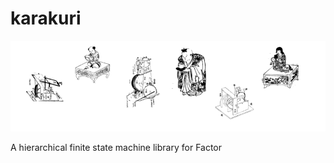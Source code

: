 # karakuri
<div align="center">
<img src="/images/karakuri.png" title="からくり">
</div>




A hierarchical finite state machine library for Factor
